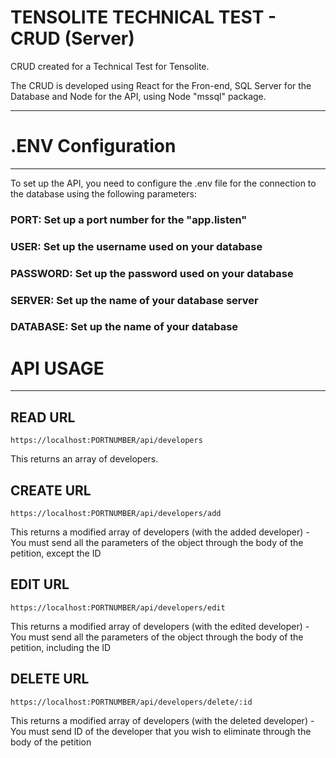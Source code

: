 # TENSOLITE TECHNICAL TEST - CRUD (Server)

CRUD created for a Technical Test for Tensolite.

The CRUD is developed using React for the Fron-end, SQL Server for the Database and Node for the API, using Node "mssql" package.

----------------------------------------------------------------------------------------------------------------------------------

# .ENV Configuration
---------------------
To set up the API, you need to configure the .env file for the connection to the database using the following parameters:

### PORT: Set up a port number for the "app.listen"
### USER: Set up the username used on your database
### PASSWORD: Set up the password used on your database
### SERVER: Set up the name of your database server
### DATABASE: Set up the name of your database

# API USAGE
-----------

## READ URL
```
https://localhost:PORTNUMBER/api/developers
```
This returns an array of developers.

## CREATE URL
```
https://localhost:PORTNUMBER/api/developers/add
```
This returns a modified array of developers (with the added developer) - You must send all the parameters of the object through the body of the petition, except the ID

## EDIT URL
```
https://localhost:PORTNUMBER/api/developers/edit
```
This returns a modified array of developers (with the edited developer) - You must send all the parameters of the object through the body of the petition, including the ID

## DELETE URL
```
https://localhost:PORTNUMBER/api/developers/delete/:id
```
This returns a modified array of developers (with the deleted developer) - You must send ID of the developer that you wish to eliminate through the body of the petition
